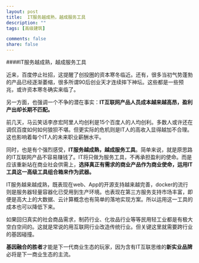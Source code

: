 ```yaml
---
layout: post
title:  IT服务越成熟，越成服务工具
description: ""
tags: [高级建筑]

comments: false
share: false
---
```




####IT服务越成熟，越成服务工具

近来，百度停止社招，这提醒了创投圈的资本寒冬临近。还有，很多当初气势蓬勃的产品已经逐渐萎缩，很多所谓90后创业天才连续摔下神坛。这些都是一些预兆，或许资本寒冬确实来临了。

另一方面，也强调一个不争的潜在事实：**IT互联网产品人员成本越来越高昂，盈利产出却长期不匹配。**

前几天，马云笑话李彦宏阿里人均创利是15个百度人的人均创利。多数人或许还在调侃百度如何如何狼狈不堪。但更实际的危机则是IT人的高收入显得越加不合理。这也影响着每个IT人的未来职业薪酬水平。

同时，也是有个强烈感受，**IT服务越成熟，越成服务工具**。简单来说，就是原思路的IT互联网产品不容易赚钱了。IT将只做为服务工具，不再承担盈利的使命。而是应该重新站在商业社会供需上，**选择真正有需求的商业产品作为商业使命，运用IT工具这一高级工具组合箱来作为武器。**

IT服务越来越成熟，既表现在web、App的开源支持越来越完善，docker的流行则是服务器轻量容器化已受用到生产环境。也表现在第三方服务支持市场丰富，即便是高大上的大数据、云计算概念也有简单的落地实现方案。所以运用这一工具的成本也可以降低下来。

如果回归真实的社会商品需求，制药行业、化妆品行业等等民用轻工业都是有极大空白空间的。这就是常说的用互联网行业改造传统行业。但关键这里就需要跨行业的基因碰撞。

**基因融合的胜者**才能是下一代商业生态的玩家，因为含有IT互联思维的**新实业品牌**必将是下一商业生态的主流。




